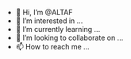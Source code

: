 - 👋 Hi, I’m @ALTAF
- 👀 I’m interested in ...
- 🌱 I’m currently learning ...
- 💞️ I’m looking to collaborate on ...
- 📫 How to reach me ...

<!---
ALTAFkashief/ALTAFkashief is a ✨ special ✨ repository because its `README.md` (this file) appears on your GitHub profile.
You can click the Preview link to take a look at your changes.
--->
